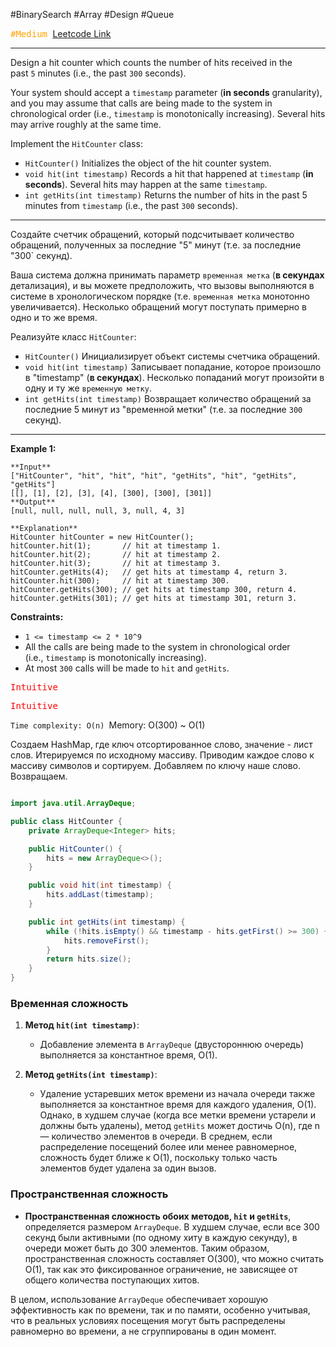 #BinarySearch  #Array #Design  #Queue  

<kbd><span style="color:orange;">#Medium</span> </kbd>
[Leetcode Link](https://leetcode.ca/2016-11-26-362-Design-Hit-Counter/)

---
Design a hit counter which counts the number of hits received in the past `5` minutes (i.e., the past `300` seconds).

Your system should accept a `timestamp` parameter (**in seconds** granularity), and you may assume that calls are being made to the system in chronological order (i.e., `timestamp` is monotonically increasing). Several hits may arrive roughly at the same time.

Implement the `HitCounter` class:

- `HitCounter()` Initializes the object of the hit counter system.
- `void hit(int timestamp)` Records a hit that happened at `timestamp` (**in seconds**). Several hits may happen at the same `timestamp`.
- `int getHits(int timestamp)` Returns the number of hits in the past 5 minutes from `timestamp` (i.e., the past `300` seconds).

---
Создайте счетчик обращений, который подсчитывает количество обращений, полученных за последние "5" минут (т.е. за последние "300` секунд).

Ваша система должна принимать параметр `временная метка` (**в секундах** детализация), и вы можете предположить, что вызовы выполняются в системе в хронологическом порядке (т.е. `временная метка` монотонно увеличивается). Несколько обращений могут поступать примерно в одно и то же время.

Реализуйте класс `HitCounter`:

- `HitCounter()` Инициализирует объект системы счетчика обращений.
- `void hit(int timestamp)` Записывает попадание, которое произошло в "timestamp" (**в секундах**). Несколько попаданий могут произойти в одну и ту же `временную метку`.
- `int getHits(int timestamp)` Возвращает количество обращений за последние 5 минут из "временной метки" (т.е. за последние `300` секунд).

---
**Example 1:**
```
**Input**
["HitCounter", "hit", "hit", "hit", "getHits", "hit", "getHits", "getHits"]
[[], [1], [2], [3], [4], [300], [300], [301]]
**Output**
[null, null, null, null, 3, null, 4, 3]

**Explanation**
HitCounter hitCounter = new HitCounter();
hitCounter.hit(1);       // hit at timestamp 1.
hitCounter.hit(2);       // hit at timestamp 2.
hitCounter.hit(3);       // hit at timestamp 3.
hitCounter.getHits(4);   // get hits at timestamp 4, return 3.
hitCounter.hit(300);     // hit at timestamp 300.
hitCounter.getHits(300); // get hits at timestamp 300, return 4.
hitCounter.getHits(301); // get hits at timestamp 301, return 3.
```

**Constraints:**

- `1 <= timestamp <= 2 * 10^9`
- All the calls are being made to the system in chronological order (i.e., `timestamp` is monotonically increasing).
- At most `300` calls will be made to `hit` and `getHits`.


<kbd><span style="color:red;"> Intuitive</span></kbd>



<kbd><span style="color:red;"> Intuitive</span></kbd>

`Time complexity: O(n)
`Memory: O(300) ~ O(1)

Создаем HashMap, где ключ отсортированное слово, значение - лист слов. Итерируемся по исходному массиву. Приводим каждое слово к массиву символов и сортируем. Добавляем по ключу наше слово. Возвращаем. 

```java

import java.util.ArrayDeque;

public class HitCounter {
    private ArrayDeque<Integer> hits;

    public HitCounter() {
        hits = new ArrayDeque<>();
    }

    public void hit(int timestamp) {
        hits.addLast(timestamp);
    }

    public int getHits(int timestamp) {
        while (!hits.isEmpty() && timestamp - hits.getFirst() >= 300) {
            hits.removeFirst();
        }
        return hits.size();
    }
}

```


### Временная сложность

1. **Метод `hit(int timestamp)`**:
    
    - Добавление элемента в `ArrayDeque` (двустороннюю очередь) выполняется за константное время, O(1).
2. **Метод `getHits(int timestamp)`**:
    
    - Удаление устаревших меток времени из начала очереди также выполняется за константное время для каждого удаления, O(1). Однако, в худшем случае (когда все метки времени устарели и должны быть удалены), метод `getHits` может достичь O(n), где n — количество элементов в очереди. В среднем, если распределение посещений более или менее равномерное, сложность будет ближе к O(1), поскольку только часть элементов будет удалена за один вызов.
### Пространственная сложность

- **Пространственная сложность обоих методов, `hit` и `getHits`**, определяется размером `ArrayDeque`. В худшем случае, если все 300 секунд были активными (по одному хиту в каждую секунду), в очереди может быть до 300 элементов. Таким образом, пространственная сложность составляет O(300), что можно считать O(1), так как это фиксированное ограничение, не зависящее от общего количества поступающих хитов.

В целом, использование `ArrayDeque` обеспечивает хорошую эффективность как по времени, так и по памяти, особенно учитывая, что в реальных условиях посещения могут быть распределены равномерно во времени, а не сгруппированы в один момент.